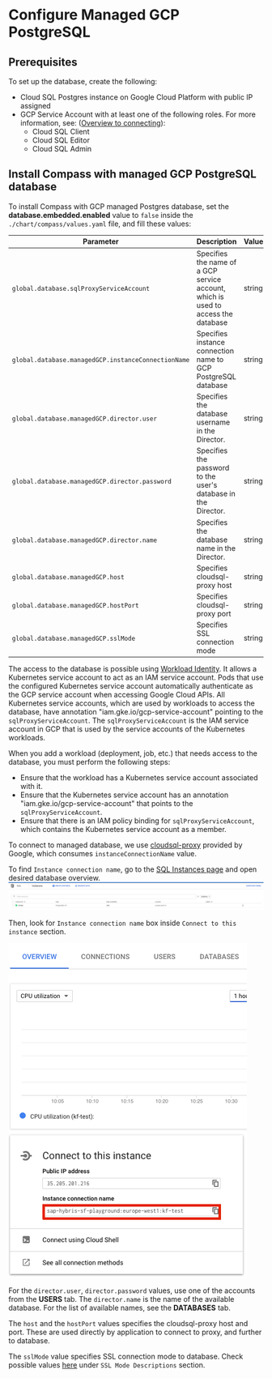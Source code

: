 # Configure Managed GCP PostgreSQL

## Prerequisites

To set up the database, create the following:

* Cloud SQL Postgres instance on Google Cloud Platform with public IP assigned
* GCP Service Account with at least one of the following roles. For more information, see: ([Overview to connecting](https://cloud.google.com/sql/docs/postgres/connect-external-app#4_if_required_by_your_authentication_method_create_a_service_account)):
  - Cloud SQL Client
  - Cloud SQL Editor
  - Cloud SQL Admin

## Install Compass with managed GCP PostgreSQL database

To install Compass with GCP managed Postgres database, set the **database.embedded.enabled** value to `false` inside the `./chart/compass/values.yaml` file, and fill these values:

| Parameter | Description | Values | Default |
| --- | --- | --- | --- |
| `global.database.sqlProxyServiceAccount` | Specifies the name of a GCP service account, which is used to access the database | string | "proxy-user@gcp-cmp.iam.gserviceaccount.com" |
| `global.database.managedGCP.instanceConnectionName` | Specifies instance connection name to GCP PostgreSQL database | string | "" |
| `global.database.managedGCP.director.user` | Specifies the database username in the Director. | string | "" |
| `global.database.managedGCP.director.password` | Specifies the password to the user's database in the Director. | string | "" |
| `global.database.managedGCP.director.name` | Specifies the database name in the Director. | string | "" |
| `global.database.managedGCP.host` | Specifies cloudsql-proxy host | string | "localhost" |
| `global.database.managedGCP.hostPort` | Specifies cloudsql-proxy port | string | "5432" |
| `global.database.managedGCP.sslMode` | Specifies SSL connection mode | string | "" |

The access to the database is possible using [Workload Identity](https://cloud.google.com/kubernetes-engine/docs/concepts/workload-identity).
It allows a Kubernetes service account to act as an IAM service account.
Pods that use the configured Kubernetes service account automatically authenticate as the GCP service account when accessing Google Cloud APIs. 
All Kubernetes service accounts, which are used by workloads to access the database, have annotation "iam.gke.io/gcp-service-account" pointing to the `sqlProxyServiceAccount`. The `sqlProxyServiceAccount` is the IAM service account in GCP that is used by the service accounts of the Kubernetes workloads.

When you add a workload (deployment, job, etc.) that needs access to the database, you must perform the following steps:
  - Ensure that the workload has a Kubernetes service account associated with it.
  - Ensure that the Kubernetes service account has an annotation "iam.gke.io/gcp-service-account" that points to the `sqlProxyServiceAccount`.
  - Ensure that there is an IAM policy binding for `sqlProxyServiceAccount`, which contains the Kubernetes service account as a member.

To connect to managed database, we use [cloudsql-proxy](https://cloud.google.com/sql/docs/postgres/sql-proxy) provided by Google, which consumes `instanceConnectionName` value.

To find `Instance connection name`, go to the [SQL Instances page](https://console.cloud.google.com/sql/instances) and open desired database overview.
![Instance connection String](./png/sql-instances-list.png)

Then, look for `Instance connection name` box inside `Connect to this instance` section.

![Instance connection String](./png/instance-connection-string.png)

For the `director.user`, `director.password` values, use one of the accounts from the **USERS** tab. The `director.name` is the name of the available database. For the list of available names, see the **DATABASES** tab.

The `host` and the `hostPort` values specifies the cloudsql-proxy host and port. These are used directly by application to connect to proxy, and further to database.

The `sslMode` value specifies SSL connection mode to database. Check possible values [here](https://www.postgresql.org/docs/9.1/libpq-ssl.html) under `SSL Mode Descriptions` section.
